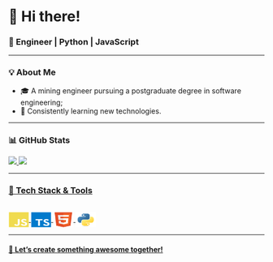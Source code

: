 # 👋 Hi there!

### 🚀 Engineer | Python | JavaScript

---

### 💡 About Me
- 🎓 A mining engineer pursuing a postgraduate degree in software engineering;
- 🌱 Consistently learning new technologies.

---

### 📊 GitHub Stats
<div>
  <a href="https://github.com/Igor-Salgado">
  <img height="180em" src="https://github-readme-stats.vercel.app/api?username=igor-salgado&show_icons=true&theme=monokai&include_all_commits=true&count_private=true">
  <img height="90em" src="https://github-readme-stats.vercel.app/api/top-langs/?username=igor-salgado&layout=compact&langs_count=8&theme=monokai">
</div>
    
---
  
### 🔧 Tech Stack & Tools

 <div style="display: inline_block"><br>
  <img align="center" alt="Rafa-Js" height="30" width="40" src="https://raw.githubusercontent.com/devicons/devicon/master/icons/javascript/javascript-plain.svg">
  <img align="center" alt="Rafa-Ts" height="30" width="40" src="https://raw.githubusercontent.com/devicons/devicon/master/icons/typescript/typescript-plain.svg">
  <img align="center" alt="Rafa-HTML" height="30" width="40" src="https://raw.githubusercontent.com/devicons/devicon/master/icons/html5/html5-original.svg">
  <img align="center" alt="Rafa-Python" height="30" width="40" src="https://raw.githubusercontent.com/devicons/devicon/master/icons/python/python-original.svg">

---

#### 🚀 Let’s create something awesome together!
